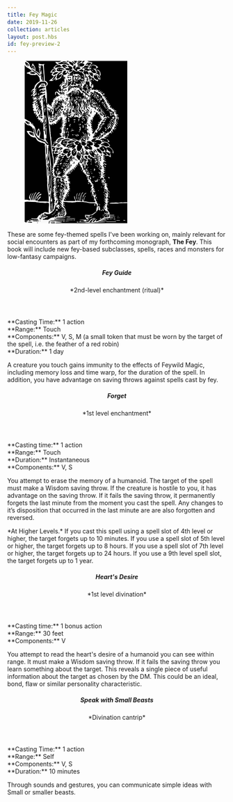 ```yaml
---
title: Fey Magic
date: 2019-11-26
collection: articles
layout: post.hbs
id: fey-preview-2
---
```

<figure id="fey-illustration" class="illustration">
  <img src="/images/green-man.png" alt="Fey Illustration">
</figure>

<p>These are some fey-themed spells I've been working on, mainly relevant for social encounters as part of my forthcoming monograph, <strong>The Fey</strong>. This book will include new fey-based subclasses, spells, races and monsters for low-fantasy campaigns.</p>

<header>
  <h5>Fey Guide</h5>
  <p>*2nd-level enchantment (ritual)*</p>
</header>

<p>**Casting Time:** 1 action<br/>
**Range:** Touch<br/>
**Components:** V, S, M (a small token that must be worn by the target of the spell, i.e. the feather of a red robin)<br/>
**Duration:** 1 day</p>

<p>A creature you touch gains immunity to the effects of Feywild Magic, including memory loss and time warp, for the duration of the spell. In addition, you have advantage on saving throws against spells cast by fey.</p>

<header>
  <h5>Forget</h5>
  <p>*1st level enchantment*</p>
</header>

<p>**Casting time:** 1 action<br/>
**Range:** Touch<br/>
**Duration:** Instantaneous<br/>
**Components:** V, S</p>

<p>You attempt to erase the memory of a humanoid. The target of the spell must make a Wisdom saving throw. If the creature is hostile to you, it has advantage on the saving throw. If it fails the saving throw, it permanently forgets the last minute from the moment you cast the spell. Any changes to it’s disposition that occurred in the last minute are are also forgotten and reversed.</p>

<p>*At Higher Levels.*  If you cast this spell using a spell slot of 4th level or higher, the target forgets up to 10 minutes. If you use a spell slot of 5th level or higher, the target forgets up to 8 hours. If you use a spell slot of 7th level or higher, the target forgets up to 24 hours. If you use a 9th level spell slot, the target forgets up to 1 year.</p>

<header>
  <h5>Heart's Desire</h5>
  <p>*1st level divination*</p>
</header>

<p>**Casting time:** 1 bonus action<br/>
**Range:** 30 feet<br/>
**Components:** V</p>

<p>You attempt to read the heart's desire of a humanoid you can see within range. It must make a Wisdom saving throw. If it fails the saving throw you learn something about the target. This reveals a single piece of useful information about the target as chosen by the DM. This could be an ideal, bond, flaw or similar personality characteristic.</p>

<header>
  <h5>Speak with Small Beasts</h5>
  <p>*Divination cantrip*</p>
</header>

<p>**Casting Time:** 1 action<br/>
**Range:** Self<br/>
**Components:** V, S<br/>
**Duration:** 10 minutes</p>

<p>Through sounds and gestures, you can communicate simple ideas with Small or smaller beasts.</p>
